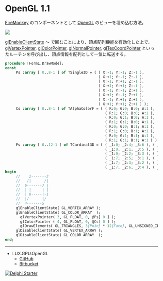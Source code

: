 # OpenGL 1.1
[FireMonkey](https://www.wikiwand.com/en/FireMonkey) のコンポーネントとして [OpenGL](https://www.wikiwand.com/ja/OpenGL) のビューを埋め込む方法。

![](https://github.com/LUXOPHIA/OpenGL/raw/OpenGL-1.0/--------/_SCREENSHOT/OpenGL.png)

[glEnableClientState](https://www.khronos.org/registry/OpenGL-Refpages/gl2.1/xhtml/glEnableClientState.xml) ～ [](https://www.khronos.org/registry/OpenGL-Refpages/gl2.1/xhtml/glDisableClientState.xml) で囲むことにより、頂点配列機能を有効化した上で、
[glVertexPointer](https://www.khronos.org/registry/OpenGL-Refpages/gl2.1/xhtml/glVertexPointer.xml), 
[glColorPointer](https://www.khronos.org/registry/OpenGL-Refpages/gl2.1/xhtml/glColorPointer.xml), 
[glNormalPointer](https://www.khronos.org/registry/OpenGL-Refpages/gl2.1/xhtml/glNormalPointer.xml), 
[glTexCoordPointer](https://www.khronos.org/registry/OpenGL-Refpages/gl2.1/xhtml/glTexCoordPointer.xml) といったルーチンを呼び出し、頂点情報を配列として一気に転送する。


```pascal
procedure TForm1.DrawModel;
const
     Ps :array [ 0..8-1 ] of TSingle3D = ( ( X:-1; Y:-1; Z:-1 ),
                                           ( X:+1; Y:-1; Z:-1 ),
                                           ( X:-1; Y:+1; Z:-1 ),
                                           ( X:+1; Y:+1; Z:-1 ),
                                           ( X:-1; Y:-1; Z:+1 ),
                                           ( X:+1; Y:-1; Z:+1 ),
                                           ( X:-1; Y:+1; Z:+1 ),
                                           ( X:+1; Y:+1; Z:+1 ) );
     Cs :array [ 0..8-1 ] of TAlphaColorF = ( ( R:0; G:0; B:0; A:1 ),
                                              ( R:1; G:0; B:0; A:1 ),
                                              ( R:0; G:1; B:0; A:1 ),
                                              ( R:1; G:1; B:0; A:1 ),
                                              ( R:0; G:0; B:1; A:1 ),
                                              ( R:1; G:0; B:1; A:1 ),
                                              ( R:0; G:1; B:1; A:1 ),
                                              ( R:1; G:1; B:1; A:1 ) );
     Fs :array [ 0..12-1 ] of TCardinal3D = ( ( _1:0; _2:4; _3:6 ), ( _1:6; _2:2; _3:0 ),
                                              ( _1:0; _2:1; _3:5 ), ( _1:5; _2:4; _3:0 ),
                                              ( _1:0; _2:2; _3:3 ), ( _1:3; _2:1; _3:0 ),
                                              ( _1:7; _2:5; _3:1 ), ( _1:1; _2:3; _3:7 ),
                                              ( _1:7; _2:3; _3:2 ), ( _1:2; _2:6; _3:7 ),
                                              ( _1:7; _2:6; _3:4 ), ( _1:4; _2:5; _3:7 ) );
begin
     //    2-------3
     //   /|      /|
     //  6-------7 |
     //  | |     | |
     //  | 0-----|-1
     //  |/      |/
     //  4-------5
     glEnableClientState( GL_VERTEX_ARRAY );
     glEnableClientState( GL_COLOR_ARRAY  );
       glVertexPointer( 3, GL_FLOAT, 0, @Ps[ 0 ] );
       glColorPointer ( 4, GL_FLOAT, 0, @Cs[ 0 ] );
       glDrawElements( GL_TRIANGLES, 3{Poin} * 12{Face}, GL_UNSIGNED_INT, @Fs[ 0 ] );
     glDisableClientState( GL_VERTEX_ARRAY );
     glDisableClientState( GL_COLOR_ARRAY  );
end;
```

----
* LUX.GPU.OpenGL
    * [GitHub](https://github.com/LUXOPHIA/LUX.GPU.OpenGL)
    * [Bitbucket](https://bitbucket.org/LUXOPHIA/lux.gpu.opengl)

[![Delphi Starter](http://img.en25.com/EloquaImages/clients/Embarcadero/%7B063f1eec-64a6-4c19-840f-9b59d407c914%7D_dx-starter-bn159.png)](https://www.embarcadero.com/jp/products/delphi/starter)
